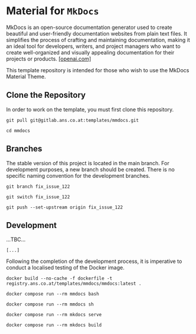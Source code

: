 # Material for `MkDocs`

MkDocs is an open-source documentation generator used to create beautiful and user-friendly documentation websites from plain text files. It simplifies the process of crafting and maintaining documentation, making it an ideal tool for developers, writers, and project managers who want to create well-organized and visually appealing documentation for their projects or products. <a href="https://chat.openai.com/" target="_blank">[openai.com]</a>

This template repository is intended for those who wish to use the MkDocs Material Theme.

## Clone the Repository

In order to work on the template, you must first clone this repository.

```text
git pull git@gitlab.ans.co.at:templates/mmdocs.git
```

```text
cd mmdocs
```

## Branches

The stable version of this project is located in the main branch. For development purposes, a new branch should be created. There is no specific naming convention for the development branches.

```text
git branch fix_issue_122
```

```text
git switch fix_issue_122
```

```text
git push --set-upstream origin fix_issue_122
```

## Development

...TBC...

```text
[...]
```

Following the completion of the development process, it is imperative to conduct a localised testing of the Docker image.

```text
docker build --no-cache -f dockerfile -t registry.ans.co.at/templates/mmdocs/mmdocs:latest .
```

```text
docker compose run --rm mmdocs bash
```

```text
docker compose run --rm mmdocs sh
```

```text
docker compose run --rm mkdocs serve
```

```text
docker compose run --rm mkdocs build
```

<!--
## Directory Structure

The `build` directory has the following structure.

| File / Folder   | Description                                                                                                                                                                                              |
|:----------------|:---------------------------------------------------------------------------------------------------------------------------------------------------------------------------------------------------------|
| `./mkbase.yml`  | This file contains fundamental configuration for MkDocs and should never be used as the primary configuration file. Instead, it is designed to be included in the `mkdocs.yml` configuration file.       |
| `./mkdocs.yml`  | This file inherits the `./mkbase.yml` file and extends it with site-specific WWW configuration for MkDocs. It should be used as the primary configuration file.                                          |
| `./mkpdf.yml`   | This file inherits the `./mkdocs.yml` file and extends it with site-specific PDF configuration for MkDocs. It should be used if PDF creation is not feasible with the `./mkdocs.yml` configuration file. |

## Pushing the Changes

After completing your changes, you can push them to the current branch.

```text
git pull
```

```text
git add .
```

```text
git commit -a -m "."
```

```text
git push
```

Then, you can switch back to the main branch.

```text
git switch main
```

Once the development process is finished, the development branch must be merged into the master branch, and then deleted. The development branch should only be merged if it has been successfully tested.

## Tags and Releases

After merging a development branch into the main branch, a new tag must be created. Tags should follow the format `TMPL-B{BUILD_DATE}` (for example TMPL-B2024012100). Tags are also used to trigger a CI/CD pipeline via the `.gitlab-ci.yml` file. Once a new tag is created, the pipeline starts and generates the template tarball in the package registry as well as on the pages, along with a new release.

```text
git tag -a TMPL-B2023122600 -m ""
```

```text
git push --tags
```

-->